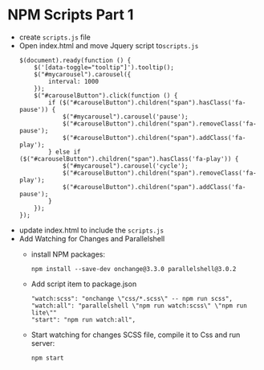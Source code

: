 # NPM Scripts Part 1

* create `scripts.js` file
* Open index.html and move Jquery script to`scripts.js`
  ```
  $(document).ready(function () {
      $('[data-toggle="tooltip"]').tooltip();
      $("#mycarousel").carousel({
          interval: 1000
      });
      $("#carouselButton").click(function () {
          if ($("#carouselButton").children("span").hasClass('fa-pause')) {
              $("#mycarousel").carousel('pause');
              $("#carouselButton").children("span").removeClass('fa-pause');
              $("#carouselButton").children("span").addClass('fa-play');
          } else if ($("#carouselButton").children("span").hasClass('fa-play')) {
              $("#mycarousel").carousel('cycle');
              $("#carouselButton").children("span").removeClass('fa-play');
              $("#carouselButton").children("span").addClass('fa-pause');
          }
      });
  });
  ```
* update index.html to include the `scripts.js`
* Add Watching for Changes and Parallelshell
  * install NPM packages:
    ```
    npm install --save-dev onchange@3.3.0 parallelshell@3.0.2
    ```
  * Add script item to package.json
    ```
    "watch:scss": "onchange \"css/*.scss\" -- npm run scss",
    "watch:all": "parallelshell \"npm run watch:scss\" \"npm run lite\""
    "start": "npm run watch:all",
    ```

  * Start watching for changes SCSS file, compile it to Css and run server:
    ```
    npm start
    ```



